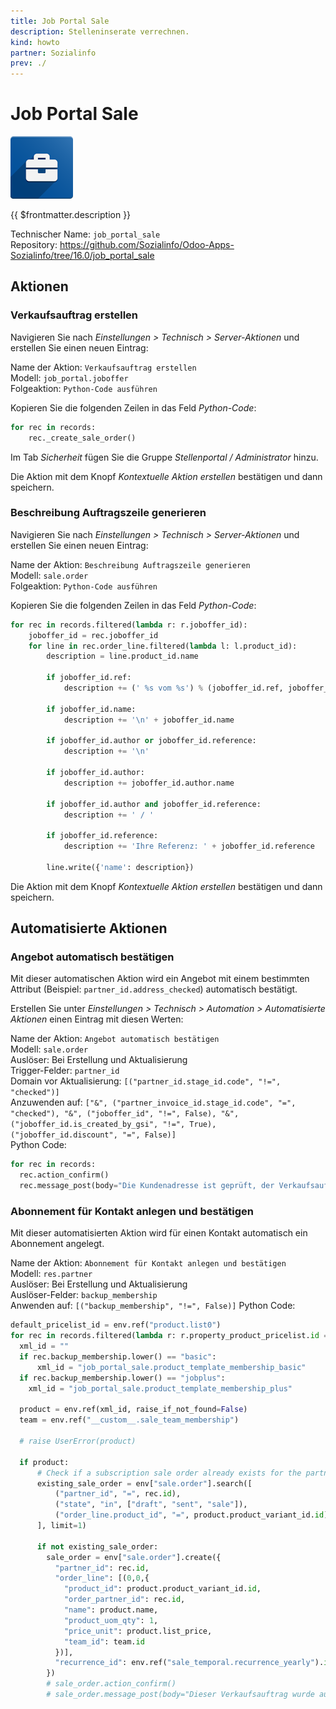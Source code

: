```yaml
---
title: Job Portal Sale
description: Stelleninserate verrechnen.
kind: howto
partner: Sozialinfo
prev: ./
---
```

# Job Portal Sale
![](attachments/icons_odoo_job_portal_base.png)

{{ $frontmatter.description }}

Technischer Name: `job_portal_sale`\
Repository: <https://github.com/Sozialinfo/Odoo-Apps-Sozialinfo/tree/16.0/job_portal_sale>

## Aktionen

### Verkaufsauftrag erstellen

Navigieren Sie nach *Einstellungen > Technisch > Server-Aktionen* und erstellen Sie einen neuen Eintrag:

Name der Aktion: `Verkaufsauftrag erstellen`\
Modell: `job_portal.joboffer`\
Folgeaktion: `Python-Code ausführen`

Kopieren Sie die folgenden Zeilen in das Feld *Python-Code*:

```python
for rec in records:
	rec._create_sale_order()
```

Im Tab *Sicherheit* fügen Sie die Gruppe *Stellenportal / Administrator* hinzu.

Die Aktion mit dem Knopf *Kontextuelle Aktion erstellen* bestätigen und dann speichern.

### Beschreibung Auftragszeile generieren

Navigieren Sie nach *Einstellungen > Technisch > Server-Aktionen* und erstellen Sie einen neuen Eintrag:

Name der Aktion: `Beschreibung Auftragszeile generieren`\
Modell: `sale.order`\
Folgeaktion: `Python-Code ausführen`

Kopieren Sie die folgenden Zeilen in das Feld *Python-Code*:

```python
for rec in records.filtered(lambda r: r.joboffer_id):
	joboffer_id = rec.joboffer_id
	for line in rec.order_line.filtered(lambda l: l.product_id):
		description = line.product_id.name

		if joboffer_id.ref:
			description += (' %s vom %s') % (joboffer_id.ref, joboffer_id.publication_start_date.date().strftime('%d.%m.%y'))

		if joboffer_id.name:
			description += '\n' + joboffer_id.name

		if joboffer_id.author or joboffer_id.reference:
			description += '\n'

		if joboffer_id.author:
			description += joboffer_id.author.name

		if joboffer_id.author and joboffer_id.reference:
			description += ' / '

		if joboffer_id.reference:
			description += 'Ihre Referenz: ' + joboffer_id.reference

		line.write({'name': description})
```

Die Aktion mit dem Knopf *Kontextuelle Aktion erstellen* bestätigen und dann speichern.


## Automatisierte Aktionen

### Angebot automatisch bestätigen

Mit dieser automatischen Aktion wird ein Angebot mit einem bestimmten Attribut (Beispiel: `partner_id.address_checked`) automatisch bestätigt.

Erstellen Sie unter *Einstellungen > Technisch > Automation > Automatisierte Aktionen* einen Eintrag mit diesen Werten:

Name der Aktion: `Angebot automatisch bestätigen`\
Modell: `sale.order`\
Auslöser: Bei Erstellung und Aktualisierung\
Trigger-Felder: `partner_id`\
Domain vor Aktualisierung: `[("partner_id.stage_id.code", "!=", "checked")]`\
Anzuwenden auf: `["&", ("partner_invoice_id.stage_id.code", "=", "checked"), "&", ("joboffer_id", "!=", False), "&", ("joboffer_id.is_created_by_gsi", "!=", True), ("joboffer_id.discount", "=", False)]`\
Python Code:

```python
for rec in records:
  rec.action_confirm()
  rec.message_post(body="Die Kundenadresse ist geprüft, der Verkaufsauftrag wurde automatisch bestätigt.")
```

### Abonnement für Kontakt anlegen und bestätigen

Mit dieser automatisierten Aktion wird für einen Kontakt automatisch ein Abonnement angelegt.

Name der Aktion: `Abonnement für Kontakt anlegen und bestätigen`\
Modell: `res.partner`\
Auslöser: Bei Erstellung und Aktualisierung\
Auslöser-Felder: `backup_membership`\
Anwenden auf: `[("backup_membership", "!=", False)]`
Python Code:

```python
default_pricelist_id = env.ref("product.list0")
for rec in records.filtered(lambda r: r.property_product_pricelist.id == default_pricelist_id.id):
  xml_id = ""
  if rec.backup_membership.lower() == "basic":
	  xml_id = "job_portal_sale.product_template_membership_basic"
  if rec.backup_membership.lower() == "jobplus":
    xml_id = "job_portal_sale.product_template_membership_plus"

  product = env.ref(xml_id, raise_if_not_found=False)
  team = env.ref("__custom__.sale_team_membership")

  # raise UserError(product)

  if product:
      # Check if a subscription sale order already exists for the partner
      existing_sale_order = env["sale.order"].search([
          ("partner_id", "=", rec.id),
          ("state", "in", ["draft", "sent", "sale"]),
          ("order_line.product_id", "=", product.product_variant_id.id),
      ], limit=1)

      if not existing_sale_order:
        sale_order = env["sale.order"].create({
          "partner_id": rec.id,
          "order_line": [(0,0,{
            "product_id": product.product_variant_id.id,
            "order_partner_id": rec.id,
            "name": product.name,
            "product_uom_qty": 1,
            "price_unit": product.list_price,
            "team_id": team.id
          })],
          "recurrence_id": env.ref("sale_temporal.recurrence_yearly").id
        })
        # sale_order.action_confirm()
        # sale_order.message_post(body="Dieser Verkaufsauftrag wurde automatisch erstellt und bestätigt.")
```
